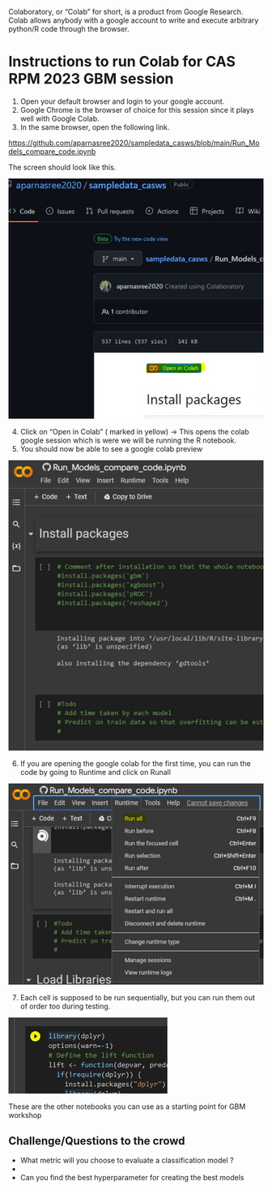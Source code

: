 Colaboratory, or “Colab” for short, is a product from Google Research. Colab allows anybody with a google account to write and execute arbitrary python/R code through the browser.

# Instructions to run Colab for CAS RPM 2023 GBM session

1. Open your default browser and login to your google account. 
2.	Google Chrome is the browser of choice for this session since it plays well with Google Colab. 
3.	In the same browser, open the following link. 

https://github.com/aparnasree2020/sampledata_casws/blob/main/Run_Models_compare_code.ipynb 

The screen should look like this. 

![Go to Colab link](/readme_images/open_colab.jpg )

4. Click on “Open in Colab” ( marked in yellow)
      -> This opens the colab google session which is were we will be running the R notebook. 
5. You should now be able to see a google colab preview 
 
![Colab firstlook](/readme_images/colab_firstlook.jpg)

6. If you are opening the google colab for the first time, you can run the code by going to Runtime and click on Runall

![Runall](/readme_images/Runall.jpg)

7. Each cell is supposed to be run sequentially, but you can run them out of order too during testing. 

![Run one cell](/readme_images/run_one_cell.JPG ) 


These are the other notebooks you can use as a starting point for GBM workshop


## Challenge/Questions to the crowd
* What metric will you choose to evaluate a classification model ? 
* 
* Can you find the best hyperparameter for creating the best models
